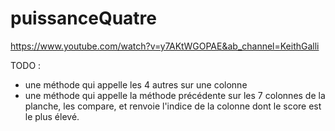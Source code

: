 # puissanceQuatre

https://www.youtube.com/watch?v=y7AKtWGOPAE&ab_channel=KeithGalli

TODO : 
- une méthode qui appelle les 4 autres sur une colonne
- une méthode qui appelle la méthode précédente sur les 7 colonnes de la planche, les compare, et renvoie l'indice de la colonne dont le score est le plus élevé.
